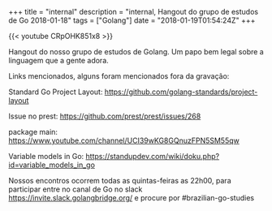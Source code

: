 +++
title = "internal"
description = "internal, Hangout do grupo de estudos de Go 2018-01-18"
tags = ["Golang"]
date = "2018-01-19T01:54:24Z"
+++

{{< youtube CRpOHK851x8 >}}

Hangout do nosso grupo de estudos de Golang.
Um papo bem legal sobre a linguagem que a gente adora.

Links mencionados, alguns foram mencionados fora da gravação:

Standard Go Project Layout:
https://github.com/golang-standards/project-layout

Issue no prest:
https://github.com/prest/prest/issues/268

package main:
https://www.youtube.com/channel/UCI39wKG8GQnuzFPN5SM55qw

Variable models in Go:
https://standupdev.com/wiki/doku.php?id=variable_models_in_go

Nossos encontros ocorrem todas as quintas-feiras as 22h00, para participar entre no canal de Go no slack https://invite.slack.golangbridge.org/ e procure por #brazilian-go-studies